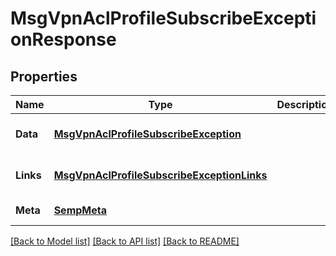 # MsgVpnAclProfileSubscribeExceptionResponse

## Properties
Name | Type | Description | Notes
------------ | ------------- | ------------- | -------------
**Data** | [**MsgVpnAclProfileSubscribeException**](MsgVpnAclProfileSubscribeException.md) |  | [optional] [default to null]
**Links** | [**MsgVpnAclProfileSubscribeExceptionLinks**](MsgVpnAclProfileSubscribeExceptionLinks.md) |  | [optional] [default to null]
**Meta** | [**SempMeta**](SempMeta.md) |  | [default to null]

[[Back to Model list]](../README.md#documentation-for-models) [[Back to API list]](../README.md#documentation-for-api-endpoints) [[Back to README]](../README.md)


